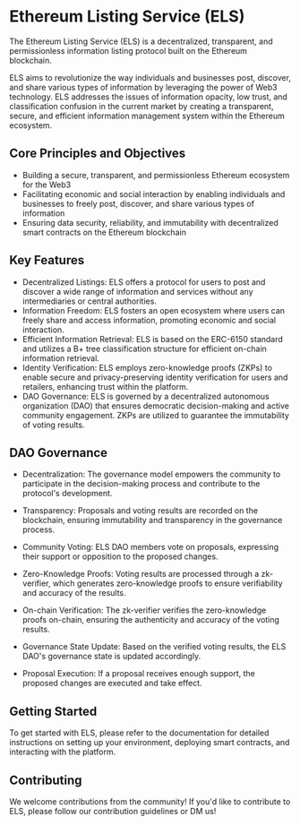 # Ethereum Listing Service (ELS)
  
  
The Ethereum Listing Service (ELS) is a decentralized, transparent, and permissionless information listing protocol built on the Ethereum blockchain.   
  
ELS aims to revolutionize the way individuals and businesses post, discover, and share various types of information by leveraging the power of Web3 technology. ELS addresses the issues of information opacity, low trust, and classification confusion in the current market by creating a transparent, secure, and efficient information management system within the Ethereum ecosystem.


## Core Principles and Objectives
* Building a secure, transparent, and permissionless Ethereum ecosystem for the Web3
* Facilitating economic and social interaction by enabling individuals and businesses to freely post, discover, and share various types of information
* Ensuring data security, reliability, and immutability with decentralized smart contracts on the Ethereum blockchain


## Key Features
* Decentralized Listings: ELS offers a protocol for users to post and discover a wide range of information and services without any intermediaries or central authorities.
* Information Freedom: ELS fosters an open ecosystem where users can freely share and access information, promoting economic and social interaction.
* Efficient Information Retrieval: ELS is based on the ERC-6150 standard and utilizes a B+ tree classification structure for efficient on-chain information retrieval.
* Identity Verification: ELS employs zero-knowledge proofs (ZKPs) to enable secure and privacy-preserving identity verification for users and retailers, enhancing trust within the platform.
* DAO Governance: ELS is governed by a decentralized autonomous organization (DAO) that ensures democratic decision-making and active community engagement. ZKPs are utilized to guarantee the immutability of voting results.

## DAO Governance
* Decentralization: The governance model empowers the community to participate in the decision-making process and contribute to the protocol's development.

* Transparency: Proposals and voting results are recorded on the blockchain, ensuring immutability and transparency in the governance process.

* Community Voting: ELS DAO members vote on proposals, expressing their support or opposition to the proposed changes.

* Zero-Knowledge Proofs: Voting results are processed through a zk-verifier, which generates zero-knowledge proofs to ensure verifiability and accuracy of the results.

* On-chain Verification: The zk-verifier verifies the zero-knowledge proofs on-chain, ensuring the authenticity and accuracy of the voting results.

* Governance State Update: Based on the verified voting results, the ELS DAO's governance state is updated accordingly.

* Proposal Execution: If a proposal receives enough support, the proposed changes are executed and take effect.


## Getting Started
To get started with ELS, please refer to the documentation for detailed instructions on setting up your environment, deploying smart contracts, and interacting with the platform.


## Contributing
We welcome contributions from the community! If you'd like to contribute to ELS, please follow our contribution guidelines or DM us!
